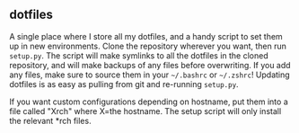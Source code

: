 ## dotfiles
A single place where I store all my dotfiles, and a handy script to set them up in new environments. Clone the repository wherever you want, then run `setup.py`. The script will make symlinks to all the dotfiles in the cloned repository, and will make backups of any files before overwriting. If you add any files, make sure to source them in your `~/.bashrc` or `~/.zshrc`! Updating dotfiles is as easy as pulling from git and re-running `setup.py`.

If you want custom configurations depending on hostname, put them into a file called "Xrch" where X=the hostname. The setup script will only install the relevant *rch files.
